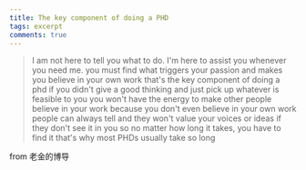```yaml
---
title: The key component of doing a PHD
tags: excerpt
comments: true
---
```



> I am not here to tell you what to do. I'm here to assist you whenever you need me.
> you must find what triggers your passion and makes you believe in your own work
> that's the key component of doing a phd
> if you didn't give a good thinking and just pick up whatever is feasible to you
> you won't have the energy to make other people believe in your work
> because you don't even believe in your own work
> people can always tell and they won't value your voices or ideas if they don't see it in you
> so no matter how long it takes, you have to find it
> that's why most PHDs usually take so long

from 老金的博导
